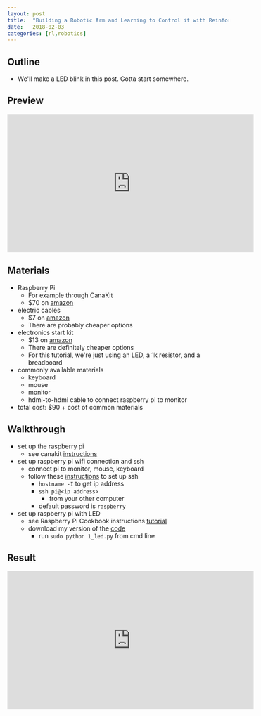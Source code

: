 ```yaml
---
layout: post
title:  "Building a Robotic Arm and Learning to Control it with Reinforcement and Imitation Learning: LED Control"
date:   2018-02-03
categories: [rl,robotics]
---
```


## Outline 
- We'll make a LED blink in this post. Gotta start somewhere.

## Preview
<iframe width="560" height="315" src="https://www.youtube.com/embed/9AAlkAnyxGc?ecver=1" frameborder="0" allow="autoplay; encrypted-media" allowfullscreen></iframe>

## Materials 
- Raspberry Pi 
    + For example through CanaKit
    + $70 on [amazon](https://www.amazon.com/CanaKit-Raspberry-Complete-Starter-Kit/dp/B01C6Q2GSY/ref=sr_1_1?s=electronics&ie=UTF8&qid=1517689480&sr=1-1&keywords=CanaKit+Raspberry+Pi+3+Complete+Starter+Kit+-+32+GB+Edition)
- electric cables
    + $7 on [amazon](https://www.amazon.com/gp/product/B01LZF1ZSZ/ref=oh_aui_detailpage_o08_s00?ie=UTF8&psc=1)
    + There are probably cheaper options 
- electronics start kit
    + $13 on [amazon](https://www.amazon.com/gp/product/B01ERP6WL4/ref=oh_aui_detailpage_o08_s00?ie=UTF8&psc=1)
    + There are definitely cheaper options
    + For this tutorial, we're just using an LED, a 1k resistor, and a breadboard
- commonly available materials 
    + keyboard
    + mouse 
    + monitor
    + hdmi-to-hdmi cable to connect raspberry pi to monitor
- total cost: $90 + cost of common materials

## Walkthrough
- set up the raspberry pi 
    + see canakit [instructions](https://www.canakit.com/quick-start/pi)
- set up raspberry pi wifi connection and ssh
    + connect pi to monitor, mouse, keyboard
    + follow these [instructions](https://www.raspberrypi.org/documentation/remote-access/ssh/) to set up ssh
        * ```hostname -I``` to get ip address
        * `ssh pi@<ip address>`
            - from your other computer
        * default password is `raspberry`
- set up raspberry pi with LED 
    + see Raspberry Pi Cookbook instructions [tutorial](http://razzpisampler.oreilly.com/ch03.html#SEC7.1)
    + download my version of the [code](https://github.com/wulfebw/robotics_rl/blob/master/tutorials/1_led.py)
        * run ```sudo python 1_led.py``` from cmd line

## Result
<iframe width="560" height="315" src="https://www.youtube.com/embed/9AAlkAnyxGc?ecver=1" frameborder="0" allow="autoplay; encrypted-media" allowfullscreen></iframe>
